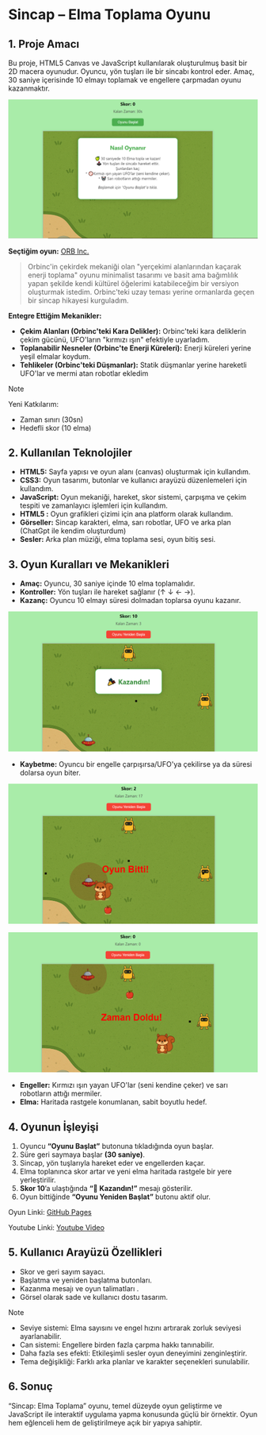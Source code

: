 # Sincap – Elma Toplama Oyunu
## 1. Proje Amacı
Bu proje, HTML5 Canvas ve JavaScript kullanılarak oluşturulmuş basit bir 2D macera oyunudur. Oyuncu, yön tuşları ile bir sincabı kontrol eder. Amaç, 30 saniye içerisinde 10 elmayı toplamak ve engellere çarpmadan oyunu kazanmaktır.

  ![image alt](https://github.com/Rima2002/rimafaraheleuch.github.io/blob/main/oyun_talimatlari.PNG)


**Seçtiğim oyun:** [ORB Inc.](https://bonesheep.itch.io/orbinc)

> Orbinc'in çekirdek mekaniği olan "yerçekimi alanlarından kaçarak enerji toplama" oyunu minimalist tasarımı ve basit ama bağımlılık yapan şekilde kendi kültürel öğelerimi katabileceğim bir versiyon oluşturmak istedim. Orbinc'teki uzay teması yerine ormanlarda geçen bir sincap hikayesi kurguladım.

**Entegre Ettiğim Mekanikler:**

- **Çekim Alanları (Orbinc'teki Kara Delikler):** Orbinc'teki kara deliklerin çekim gücünü, UFO'ların "kırmızı ışın" efektiyle uyarladım.
- **Toplanabilir Nesneler (Orbinc'te Enerji Küreleri):** Enerji küreleri yerine yeşil elmalar koydum. 
- **Tehlikeler (Orbinc'teki Düşmanlar):** Statik düşmanlar yerine hareketli UFO'lar ve mermi atan robotlar ekledim

> [!NOTE]
> Yeni Katkılarım:
> - Zaman sınırı (30sn)
> - Hedefli skor (10 elma)

## 2. Kullanılan Teknolojiler
-	**HTML5:** Sayfa yapısı ve oyun alanı (canvas) oluşturmak için kullandım.
-	**CSS3:** Oyun tasarımı, butonlar ve kullanıcı arayüzü düzenlemeleri için kullandım.
-	**JavaScript:** Oyun mekaniği, hareket, skor sistemi, çarpışma ve çekim tespiti ve zamanlayıcı işlemleri için kullandım.
-	**HTML5 <canvas>:** Oyun grafikleri çizimi için ana platform olarak kullandım.
-	**Görseller:** Sincap karakteri, elma, sarı robotlar, UFO ve arka plan (ChatGpt ile kendim oluşturdum)
- **Sesler:** Arka plan müziği, elma toplama sesi, oyun bitiş sesi.

## 3. Oyun Kuralları ve Mekanikleri
-	**Amaç:** Oyuncu, 30 saniye içinde 10 elma toplamalıdır.
-	**Kontroller:** Yön tuşları ile hareket sağlanır (↑ ↓ ← →).
-	**Kazanç:** Oyuncu 10 elmayı süresi dolmadan toplarsa oyunu kazanır.

  ![image alt](https://github.com/Rima2002/rimafaraheleuch.github.io/blob/main/kazanc.PNG)

-	**Kaybetme:** Oyuncu bir engelle çarpışırsa/UFO'ya çekilirse ya da süresi dolarsa oyun biter.
  
  ![image alt](https://github.com/Rima2002/rimafaraheleuch.github.io/blob/main/kaybetme.PNG) 
 	
  ![image alt](https://github.com/Rima2002/rimafaraheleuch.github.io/blob/main/zaman_doldu.PNG)

-	**Engeller:** Kırmızı ışın yayan UFO'lar (seni kendine çeker) ve sarı robotların attığı mermiler.
-	**Elma:** Haritada rastgele konumlanan, sabit boyutlu hedef.

## 4. Oyunun İşleyişi
1.	Oyuncu **“Oyunu Başlat”** butonuna tıkladığında oyun başlar.
2.	Süre geri saymaya başlar **(30 saniye)**.
3.	Sincap, yön tuşlarıyla hareket eder ve engellerden kaçar.
4.	Elma toplanınca skor artar ve yeni elma haritada rastgele bir yere yerleştirilir.
5.	**Skor 10**’a ulaştığında **“🎉 Kazandın!”** mesajı gösterilir.
6.	Oyun bittiğinde **“Oyunu Yeniden Başlat”** butonu aktif olur.

Oyun Linki: [GitHub Pages](https://rima2002.github.io/rimafaraheleuch.github.io/)

Youtube Linki: [Youtube Video](https://www.youtube.com/watch?v=aTjDRWfT60E)

## 5. Kullanıcı Arayüzü Özellikleri
*	Skor ve geri sayım sayacı.
*	Başlatma ve yeniden başlatma butonları.
*	Kazanma mesajı ve oyun talimatları .
*	Görsel olarak sade ve kullanıcı dostu tasarım.
  
> [!NOTE]
> - Seviye sistemi: Elma sayısını ve engel hızını artırarak zorluk seviyesi ayarlanabilir.
> - Can sistemi: Engellere birden fazla çarpma hakkı tanınabilir.
> - Daha fazla ses efekti: Etkileşimli sesler oyun deneyimini zenginleştirir.
> - Tema değişikliği: Farklı arka planlar ve karakter seçenekleri sunulabilir.

## 6. Sonuç
“Sincap: Elma Toplama” oyunu, temel düzeyde oyun geliştirme ve JavaScript ile interaktif uygulama yapma konusunda güçlü bir örnektir. Oyun hem eğlenceli hem de geliştirilmeye açık bir yapıya sahiptir.
